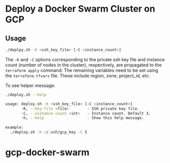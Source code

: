 # Deploy a Docker Swarm Cluster on GCP

## Usage

```bash
./deplpy.sh -K <ssh_key_file> [-C <instance_count>]
```

The `-K` and `-C` options corresponding to the private ssh key file and instance count (number of nodes in the cluster), respectively,
are propagated to the `terraform apply` command. The remaining variables need to be set using the `terraform.tfvars` file. These include
region, zone, project_id, etc.


To see helper message:

```bash
./deploy.sh --help

usage: deploy.sh -K <ssh_key_file> [-C <instance_count>]            
       -K, --key-file <file>        - SSH private key file.     
       -C, --instance-count <int>   - Instance count. Default 3.
       -h, --help                   - Show this help message.   
                                                                
example:                                                        
  ./deploy.sh -K ~/.ssh/gcp_key -C 5 
```
# gcp-docker-swarm
